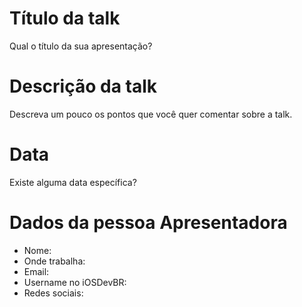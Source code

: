 # Título da talk
Qual o título da sua apresentação?

# Descrição da talk
Descreva um pouco os pontos que você quer comentar sobre a talk.

# Data
Existe alguma data específica?

# Dados da pessoa Apresentadora
* Nome:
* Onde trabalha:
* Email:
* Username no iOSDevBR:
* Redes sociais:
